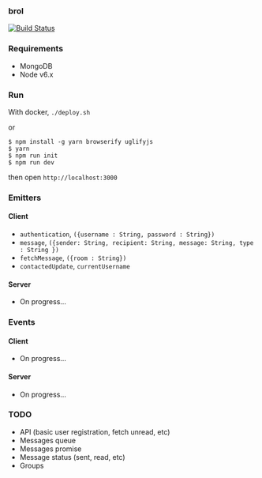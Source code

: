 ### brol

[![Build Status](https://api.travis-ci.org/KodeKreatif/brol.svg)](https://travis-ci.org/KodeKreatif/brol)

### Requirements

- MongoDB
- Node v6.x

### Run

With docker, `./deploy.sh`

or

```
$ npm install -g yarn browserify uglifyjs
$ yarn
$ npm run init
$ npm run dev
```

then open `http://localhost:3000`

### Emitters

#### Client

- `authentication`, `({username : String, password : String})`
- `message`, `({sender: String, recipient: String, message: String, type : String })`
- `fetchMessage`, `({room : String})`
- `contactedUpdate`, `currentUsername`

#### Server

- On progress...

### Events

#### Client

- On progress...

#### Server

- On progress...

### TODO

- API (basic user registration, fetch unread, etc)
- Messages queue
- Messages promise
- Message status (sent, read, etc)
- Groups
